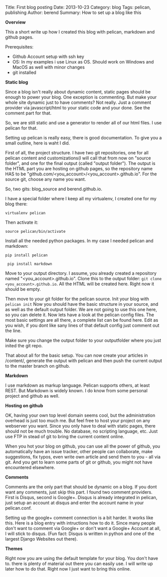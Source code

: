 Title: First blog posting
Date: 2013-10-23
Category: blog
Tags: pelican, publishing
Author: berend
Summary: How to set up a blog like this

**Overview**

This a short write up how I created this blog with pelican, markdown and github pages.

Prerequisites:

* Github Account setup with ssh key
* OS: In my examples i use Linux as OS. Should work on Windows and MacOS as well with minor changes
* git installed

**Static blog**

Since a blog isn't really about dynamic content, static pages should be enough to power your blog. One exception is commenting. But make your whole site dynamic just to have comments? Not really. Just a comment provider via javascript/html to your static code and your done. See the comment part for that. 

So, we are still static and use a generator to render all of our html files. I use pelican for that.

Setting up pelican is really easy, there is good documentation. To give you a small outline, here is waht I did.

 First of all, the project structure. I have two git repositories, one for all pelican content and customizations(I will call that from now on "source folder", and one for the final output (called "output folder"). The output is the HTML part you are hosting on github pages, so the repository name HAS to be "github.com/<you_account>/<you_account>.github.io". For the source git, choose any name you want.

 So, two gits: blog_source and berend.github.io.

I have a special folder where I keep all my virtualenv, I created one for my blog there:

``virtualenv pelican``

Then activate it:

``source pelican/bin/activate``

Install all the needed python packages. In my case I needed pelican and markdown:

`` pip install pelican ``

`` pip install markdown``

Move to your output directory.
I assume, you already created a repository named "<you_account>.github.io". Clone this to the output folder:
``git clone <you_account>.github.io``. All the HTML will be created here. Right now it should be empty.

Then move to your git folder for the pelican source.  Init your blog with
``pelican init``
Now you should have the basic structure in your source, and as well as the default output folder. We are not going to use this one here, so you can delete it. Now lets have a look at the pelican config files. The most basic settings are all there, a complete list can be found here. Edit as you wish, if you dont like sany lines of that default config just comment out the line.

Make sure you change the output folder to your outputfolder where you just inited the git repo.

That about all for the basic setup. You can now create your articles in /content/, generate the output with pelican and then push the current output to the master branch on github.

**Markdown**

I use markdown as markup language. Pelican supports others, at least REST. But Markdown is widely known. I do know from some personal project and github as well.


**Hosting on github**

OK, having your own top level domain seems cool, but the administration overhead is just too much me. But feel free to host your project on any webserver you want. Since you only have to deal with static pages, there should not be much trouble. No database, no scripting language, etc. Just use FTP in stead of git to bring the current content online.

When you hot your blog on github, you can use all the power of github, you automatically have an issue tracker, other people can collaborate, make suggestions, fix typos, even write own article and send them to you - all via git. And you get to learn some parts of git or github, you might not have encountered elsewhere.

**Comments**

Comments are the only part that should be dynamic on a blog. If you dont want any comments, just skip this part. I found two comment providers. First is Disqus, second is Google+. Disqus is already integrated in pelican, just setup an account at disqus and enter the account name in your pelican.conf.

Setting up the google+ comment connection is a bit harder. It works like this. Here is a blog entry with intructions how to do it. Since many people don't want to comment via Google+ or don't want a Google+ Account at all, I will stick to disqus. (Fun fact: Disqus is written in python and one of the largest Django Websites out there).

**Themes**

Right now you are using the default template for your blog. You don't have to. there is plenty of material out there you can easily use. I will write up later how to do that. Right now I just want to bring this online.


